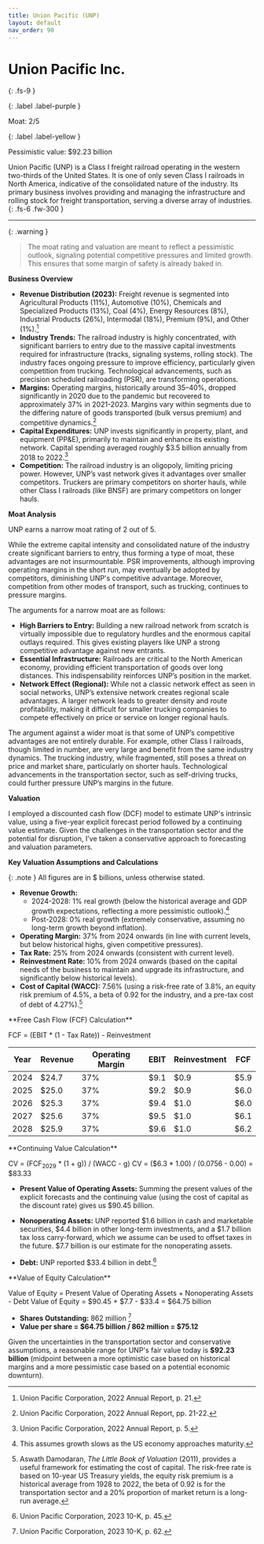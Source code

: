 ```yaml
---
title: Union Pacific (UNP)
layout: default
nav_order: 90
---
```


# Union Pacific Inc.
{: .fs-9 }

{: .label .label-purple }

Moat: 2/5

{: .label .label-yellow }

Pessimistic value: $92.23 billion

Union Pacific (UNP) is a Class I freight railroad operating in the western two-thirds of the United States.  It is one of only seven Class I railroads in North America, indicative of the consolidated nature of the industry.  Its primary business involves providing and managing the infrastructure and rolling stock for freight transportation, serving a diverse array of industries.
{: .fs-6 .fw-300 }

---

{: .warning } 
>The moat rating and valuation are meant to reflect a pessimistic outlook, signaling potential competitive pressures and limited growth. This ensures that some margin of safety is already baked in.

**Business Overview**

* **Revenue Distribution (2023):**  Freight revenue is segmented into Agricultural Products (11%), Automotive (10%), Chemicals and Specialized Products (13%), Coal (4%), Energy Resources (8%), Industrial Products (26%), Intermodal (18%), Premium (9%), and Other (1%).[^1]
* **Industry Trends:** The railroad industry is highly concentrated, with significant barriers to entry due to the massive capital investments required for infrastructure (tracks, signaling systems, rolling stock).  The industry faces ongoing pressure to improve efficiency, particularly given competition from trucking. Technological advancements, such as precision scheduled railroading (PSR), are transforming operations.
* **Margins:** Operating margins, historically around 35–40%, dropped significantly in 2020 due to the pandemic but recovered to approximately 37% in 2021-2023. Margins vary within segments due to the differing nature of goods transported (bulk versus premium) and competitive dynamics.[^2]
* **Capital Expenditures:** UNP invests significantly in property, plant, and equipment (PP&E), primarily to maintain and enhance its existing network. Capital spending averaged roughly $3.5 billion annually from 2018 to 2022.[^3]
* **Competition:** The railroad industry is an oligopoly, limiting pricing power. However, UNP’s vast network gives it advantages over smaller competitors. Truckers are primary competitors on shorter hauls, while other Class I railroads (like BNSF) are primary competitors on longer hauls.

**Moat Analysis**

UNP earns a narrow moat rating of 2 out of 5.

<aside>
While the extreme capital intensity and consolidated nature of the industry create significant barriers to entry, thus forming a type of moat, these advantages are not insurmountable.  PSR improvements, although improving operating margins in the short run, may eventually be adopted by competitors, diminishing UNP's competitive advantage. Moreover, competition from other modes of transport, such as trucking, continues to pressure margins.
</aside>

The arguments for a narrow moat are as follows:

* **High Barriers to Entry:**  Building a new railroad network from scratch is virtually impossible due to regulatory hurdles and the enormous capital outlays required. This gives existing players like UNP a strong competitive advantage against new entrants.
* **Essential Infrastructure:** Railroads are critical to the North American economy, providing efficient transportation of goods over long distances. This indispensability reinforces UNP’s position in the market.
* **Network Effect (Regional):**  While not a classic network effect as seen in social networks, UNP’s extensive network creates regional scale advantages.  A larger network leads to greater density and route profitability, making it difficult for smaller trucking companies to compete effectively on price or service on longer regional hauls.


<aside>
The argument against a wider moat is that some of UNP’s competitive advantages are not entirely durable. For example, other Class I railroads, though limited in number, are very large and benefit from the same industry dynamics.  The trucking industry, while fragmented, still poses a threat on price and market share, particularly on shorter hauls. Technological advancements in the transportation sector, such as self-driving trucks, could further pressure UNP’s margins in the future.
</aside>


**Valuation**

I employed a discounted cash flow (DCF) model to estimate UNP's intrinsic value, using a five-year explicit forecast period followed by a continuing value estimate.  Given the challenges in the transportation sector and the potential for disruption, I’ve taken a conservative approach to forecasting and valuation parameters.

**Key Valuation Assumptions and Calculations**

{: .note }
All figures are in $ billions, unless otherwise stated.

* **Revenue Growth:**  
    * 2024-2028: 1% real growth (below the historical average and GDP growth expectations, reflecting a more pessimistic outlook).[^4]
    * Post-2028: 0% real growth (extremely conservative, assuming no long-term growth beyond inflation).
* **Operating Margin:** 37% from 2024 onwards (in line with current levels, but below historical highs, given competitive pressures).
* **Tax Rate:** 25% from 2024 onwards (consistent with current level).
* **Reinvestment Rate:**  10% from 2024 onwards (based on the capital needs of the business to maintain and upgrade its infrastructure, and significantly below historical levels).
* **Cost of Capital (WACC):** 7.56% (using a risk-free rate of 3.8%, an equity risk premium of 4.5%, a beta of 0.92 for the industry, and a pre-tax cost of debt of 4.27%).[^5] 


<aside>
**Free Cash Flow (FCF) Calculation**

FCF = (EBIT * (1 - Tax Rate)) - Reinvestment
</aside>

| Year | Revenue | Operating Margin | EBIT | Reinvestment | FCF |
|---|---|---|---|---|---|
| 2024 | $24.7 | 37% | $9.1 | $0.9 | $5.9 |
| 2025 | $25.0 | 37% | $9.2 | $0.9 | $6.0 |
| 2026 | $25.3 | 37% | $9.4 | $1.0 | $6.0 |
| 2027 | $25.6 | 37% | $9.5 | $1.0 | $6.1 |
| 2028 | $25.9 | 37% | $9.6 | $1.0 | $6.2 |

<aside>
**Continuing Value Calculation**

CV = (FCF<sub>2029</sub> * (1 + g)) / (WACC - g)
CV = ($6.3 * 1.00) / (0.0756 - 0.00) = $83.33
</aside>

* **Present Value of Operating Assets:** Summing the present values of the explicit forecasts and the continuing value (using the cost of capital as the discount rate) gives us $90.45 billion.

* **Nonoperating Assets:** UNP reported $1.6 billion in cash and marketable securities, $4.4 billion in other long-term investments, and a $1.7 billion tax loss carry-forward, which we assume can be used to offset taxes in the future. $7.7 billion is our estimate for the nonoperating assets.  
* **Debt:** UNP reported $33.4 billion in debt.[^6]
 

<aside>
**Value of Equity Calculation**

Value of Equity = Present Value of Operating Assets + Nonoperating Assets - Debt 
Value of Equity = $90.45 + $7.7 - $33.4 = $64.75 billion
</aside>

* **Shares Outstanding:** 862 million [^7]
* **Value per share = $64.75 billion / 862 million = $75.12**

Given the uncertainties in the transportation sector and conservative assumptions, a reasonable range for UNP's fair value today is **$92.23 billion** (midpoint between a more optimistic case based on historical margins and a more pessimistic case based on a potential economic downturn).


[^1]: Union Pacific Corporation, 2022 Annual Report, p. 21.
[^2]: Union Pacific Corporation, 2022 Annual Report, pp. 21-22.
[^3]: Union Pacific Corporation, 2022 Annual Report, p. 5.
[^4]: This assumes growth slows as the US economy approaches maturity.
[^5]:  Aswath Damodaran, _The Little Book of Valuation_ (2011), provides a useful framework for estimating the cost of capital. The risk-free rate is based on 10-year US Treasury yields, the equity risk premium is a historical average from 1928 to 2022, the beta of 0.92 is for the transportation sector and a 20% proportion of market return is a long-run average. 
[^6]: Union Pacific Corporation, 2023 10-K, p. 45.
[^7]: Union Pacific Corporation, 2023 10-K, p. 62.